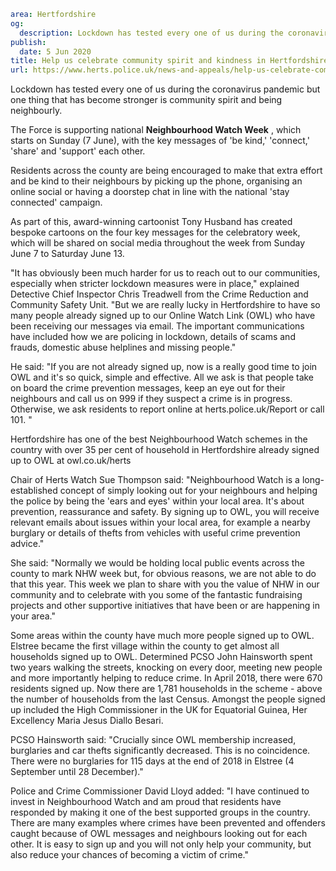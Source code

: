 ```yaml
area: Hertfordshire
og:
  description: Lockdown has tested every one of us during the coronavirus pandemic but one thing that has become stronger is community spirit and being neighbourly.
publish:
  date: 5 Jun 2020
title: Help us celebrate community spirit and kindness in Hertfordshire
url: https://www.herts.police.uk/news-and-appeals/help-us-celebrate-community-spirit-and-kindness-in-hertfordshire-05062020
```

Lockdown has tested every one of us during the coronavirus pandemic but one thing that has become stronger is community spirit and being neighbourly.

The Force is supporting national **Neighbourhood Watch Week** , which starts on Sunday (7 June), with the key messages of 'be kind,' 'connect,' 'share' and 'support' each other.

Residents across the county are being encouraged to make that extra effort and be kind to their neighbours by picking up the phone, organising an online social or having a doorstep chat in line with the national 'stay connected' campaign.

As part of this, award-winning cartoonist Tony Husband has created bespoke cartoons on the four key messages for the celebratory week, which will be shared on social media throughout the week from Sunday June 7 to Saturday June 13.

"It has obviously been much harder for us to reach out to our communities, especially when stricter lockdown measures were in place," explained Detective Chief Inspector Chris Treadwell from the Crime Reduction and Community Safety Unit. "But we are really lucky in Hertfordshire to have so many people already signed up to our Online Watch Link (OWL) who have been receiving our messages via email. The important communications have included how we are policing in lockdown, details of scams and frauds, domestic abuse helplines and missing people."

He said: "If you are not already signed up, now is a really good time to join OWL and it's so quick, simple and effective. All we ask is that people take on board the crime prevention messages, keep an eye out for their neighbours and call us on 999 if they suspect a crime is in progress. Otherwise, we ask residents to report online at herts.police.uk/Report or call 101. "

Hertfordshire has one of the best Neighbourhood Watch schemes in the country with over 35 per cent of household in Hertfordshire already signed up to OWL at owl.co.uk/herts

Chair of Herts Watch Sue Thompson said: "Neighbourhood Watch is a long-established concept of simply looking out for your neighbours and helping the police by being the 'ears and eyes' within your local area. It's about prevention, reassurance and safety. By signing up to OWL, you will receive relevant emails about issues within your local area, for example a nearby burglary or details of thefts from vehicles with useful crime prevention advice."

She said: "Normally we would be holding local public events across the county to mark NHW week but, for obvious reasons, we are not able to do that this year. This week we plan to share with you the value of NHW in our community and to celebrate with you some of the fantastic fundraising projects and other supportive initiatives that have been or are happening in your area."

Some areas within the county have much more people signed up to OWL. Elstree became the first village within the county to get almost all households signed up to OWL. Determined PCSO John Hainsworth spent two years walking the streets, knocking on every door, meeting new people and more importantly helping to reduce crime. In April 2018, there were 670 residents signed up. Now there are 1,781 households in the scheme - above the number of households from the last Census. Amongst the people signed up included the High Commissioner in the UK for Equatorial Guinea, Her Excellency Maria Jesus Diallo Besari.

PCSO Hainsworth said: "Crucially since OWL membership increased, burglaries and car thefts significantly decreased. This is no coincidence. There were no burglaries for 115 days at the end of 2018 in Elstree (4 September until 28 December)."

Police and Crime Commissioner David Lloyd added: "I have continued to invest in Neighbourhood Watch and am proud that residents have responded by making it one of the best supported groups in the country. There are many examples where crimes have been prevented and offenders caught because of OWL messages and neighbours looking out for each other. It is easy to sign up and you will not only help your community, but also reduce your chances of becoming a victim of crime."
